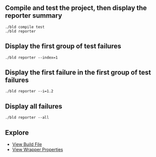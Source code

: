 ## Compile and test the project, then display the reporter summary

```console
./bld compile test
./bld reporter
```

## Display the first group of test failures

```console
./bld reporter --index=1
```

## Display the first failure in the first group of test failures

```console
./bld reporter --i=1.2
```

## Display all failures

```console
./bld reporter --all
```

## Explore

- [View Build File](https://github.com/rife2/bld-junit-reporter/blob/main/example/src/bld/java/com/example/ExampleBuild.java)
- [View Wrapper Properties](https://github.com/rife2/bld-junit-reporter/blob/main/example/lib/bld/bld-wrapper.properties)
